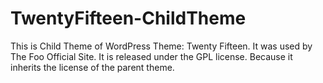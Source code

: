 # TwentyFifteen-ChildTheme
This is Child Theme of WordPress Theme: Twenty Fifteen. It was used by The Foo Official Site.  It is released under the GPL license. Because it inherits the license of the parent theme.
